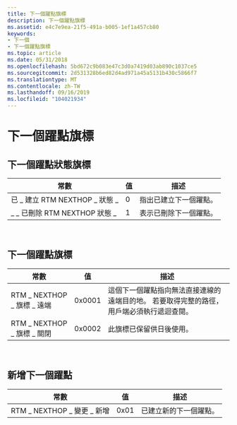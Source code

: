 ```yaml
---
title: 下一個躍點旗標
description: 下一個躍點旗標
ms.assetid: e4c7e9ea-21f5-491a-b005-1ef1a457cb80
keywords:
- 下一個
- 下一個躍點旗標
ms.topic: article
ms.date: 05/31/2018
ms.openlocfilehash: 5bd672c9b083e47c3d0a7419d03ab890c1037ce5
ms.sourcegitcommit: 2d531328b6ed82d4ad971a45a5131b430c5866f7
ms.translationtype: MT
ms.contentlocale: zh-TW
ms.lasthandoff: 09/16/2019
ms.locfileid: "104021934"
---
```

# <a name="next-hop-flags"></a>下一個躍點旗標

## <a name="next-hop-state-flags"></a>下一個躍點狀態旗標



| 常數                     | 值 | 描述                              |
|------------------------------|-------|------------------------------------------|
| 已 \_ 建立 RTM NEXTHOP \_ 狀態 \_ | 0     | 指出已建立下一個躍點。 |
| \_ \_ 已刪除 RTM NEXTHOP 狀態 \_ | 1     | 表示已刪除下一個躍點。 |



 

## <a name="next-hop-flags"></a>下一個躍點旗標



| 常數                    | 值  | 描述                                                                                                                                           |
|-----------------------------|--------|-------------------------------------------------------------------------------------------------------------------------------------------------------|
| RTM \_ NEXTHOP \_ 旗標 \_ 遠端 | 0x0001 | 這個下一個躍點指向無法直接連線的遠端目的地。 若要取得完整的路徑，用戶端必須執行遞迴查閱。 |
| RTM \_ NEXTHOP \_ 旗標 \_ 關閉   | 0x0002 | 此旗標已保留供日後使用。                                                                                                                 |



 

## <a name="next-hop-added"></a>新增下一個躍點



| 常數                  | 值 | 描述                 |
|---------------------------|-------|-----------------------------|
| RTM \_ NEXTHOP \_ 變更 \_ 新增 | 0x01  | 已建立新的下一個躍點。 |



 

 

 




